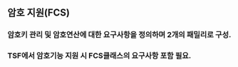 ## 암호 지원(FCS)
### 암호키 관리 및 암호연산에 대한 요구사항을 정의하며 2개의 패밀리로 구성.
### TSF에서 암호기능 지원 시 FCS클래스의 요구사항 포함 필요.
